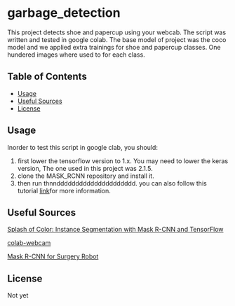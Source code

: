 # garbage_detection
This project detects shoe and papercup using your webcab. The script was written and tested in google colab. The base model of project was the coco model and we applied extra trainings for shoe and papercup classes. One hundered images where used to for each class.


Table of Contents
-----------------

  * [Usage](#usage)
  * [Useful Sources](#usefulsources)
  * [License](#license)

Usage
-----

Inorder to test this script in google clab, you should:
1. first lower the tensorflow version to 1.x. You may need to lower the keras version, The one used in this project was 2.1.5. 
2. clone the MASK_RCNN repository and install it.
3. then run thnnddddddddddddddddddddd.
you can also follow this tutorial [link](https://machinelearningmastery.com/how-to-train-an-object-detection-model-with-keras/)for more information.

Useful Sources
-----

[Splash of Color: Instance Segmentation with Mask R-CNN and TensorFlow](https://engineering.matterport.com/splash-of-color-instance-segmentation-with-mask-r-cnn-and-tensorflow-7c761e238b46)

[colab-webcam](https://github.com/theAIGuysCode/colab-webcam)

[Mask R-CNN for Surgery Robot](https://github.com/SUYEgit/Surgery-Robot-Detection-Segmentation)

License
-----

Not yet  
